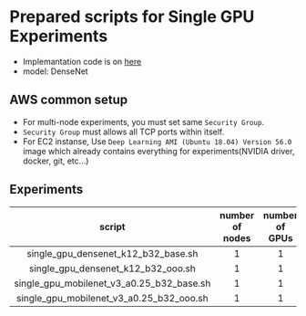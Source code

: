 # Prepared scripts for Single GPU Experiments

- Implemantation code is on [here](../../expr/single_gpu)
- model: DenseNet 

## AWS common setup
- For multi-node experiments, you must set same `Security Group`.
- `Security Group` must allows all TCP ports within itself.
- For EC2 instanse, Use `Deep Learning AMI (Ubuntu 18.04) Version 56.0` image which already contains everything for experiments(NVIDIA driver, docker, git, etc...)

## Experiments

| script | number of nodes | number of GPUs | AWS instance |
|:---:|:---:|:---:|:---:|
| single_gpu_densenet_k12_b32_base.sh | 1 | 1 | `p3.2xlarge` |
| single_gpu_densenet_k12_b32_ooo.sh | 1 | 1 | `p3.2xlarge` |
| single_gpu_mobilenet_v3_a0.25_b32_base.sh | 1 | 1 | `p3.2xlarge` |
| single_gpu_mobilenet_v3_a0.25_b32_ooo.sh | 1 | 1 | `p3.2xlarge` |
